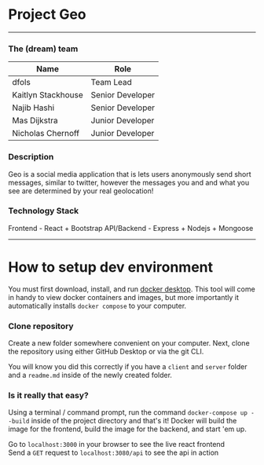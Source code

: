 # Project Geo

---

### The (dream) team

| Name               | Role             |
| ------------------ | ---------------- |
| dfols        | Team Lead        |
| Kaitlyn Stackhouse | Senior Developer |
| Najib Hashi        | Senior Developer |
| Mas Dijkstra       | Junior Developer |
| Nicholas Chernoff  | Junior Developer |

### Description

Geo is a social media application that is lets users anonymously send short messages, similar to twitter, however the messages you and and what you see are determined by your real geolocation!

### Technology Stack

Frontend - React + Bootstrap
API/Backend - Express + Nodejs + Mongoose

---

# How to setup dev environment

You must first download, install, and run [docker desktop](https://www.docker.com/products/docker-desktop/). This tool will come in handy to view docker containers and images, but more importantly it automatically installs `docker compose` to your computer.

### Clone repository

Create a new folder somewhere convenient on your computer. Next, clone the repository using either GitHub Desktop or via the git CLI.

You will know you did this correctly if you have a `client` and `server` folder and a `readme.md` inside of the newly created folder.

### Is it really that easy?

Using a terminal / command prompt, run the command `docker-compose up --build` inside of the project directory and that's it! Docker will build the image for the frontend, build the image for the backend, and start 'em up.

Go to `localhost:3000` in your browser to see the live react frontend\
Send a `GET` request to `localhost:3080/api` to see the api in action
